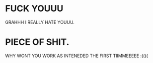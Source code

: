 # FUCK YOUUU

GRAHHH I REALLY HATE YOUUU.

# PIECE OF SHIT.

WHY WONT YOU WORK AS INTENEDED THE FIRST TIIMMEEEEE :((((